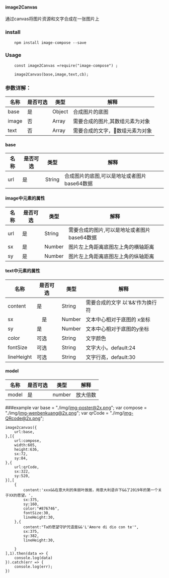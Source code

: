 #### image2Canvas

通过canvas将图片资源和文字合成在一张图片上

### install
        npm install image-compose --save

### Usage

        const image2Canvas =require("image-compose") ;

        image2Canvas(base,image,text,cb);

        
### 参数详解：

| 名称 | 是否可选 | 类型 | 解释 |
| ------| ------| ------| ----- |
| base | 是 | Object | 合成图片的底图 |
| image | 否 | Array | 需要合成的图片,其数组元素为对象 |
| text | 否 | Array | 需要合成的文字，数组元素为对象 |



#### base
| 名称 | 是否可选 | 类型 | 解释 |
| ------| ------| ------| ----- |
| url | 是 | String | 合成图片的底图,可以是地址或者图片base64数据 |



#### image中元素的属性

| 名称 | 是否可选 | 类型 | 解释 |
| ------| ------| ------| ----- |
| url | 是 | String | 需要合成的图片,可以是地址或者图片base64数据 |
| sx | 是 | Number | 图片左上角距离底图左上角的横轴距离 |
| sy | 是 | Number | 图片左上角距离底图左上角的纵轴距离 |


####  text中元素的属性
| 名称 | 是否可选 | 类型 | 解释 |
| ------| ------| ------| ----- |
| content | 是 | String | 需要合成的文字 以'&&'作为换行符 |
| sx | 　是 | Number |文本中心相对于底图的 x坐标 |
| sy | 是 | Number | 文本中心相对于底图的y坐标 |
| color | 可选 |String | 文字颜色|
| fontSize | 可选 | String | 文字大小。default:24 |
| lineHeight | 可选 | String | 文字行高，default:30 |


####  model 
| 名称 | 是否可选 | 类型 | 解释 |
| ------| ------| ------| ----- |
| model | 是 | number | 放大倍数 |






###example
    var base = "./img/img-poster@2x.png";
    var compose = "./img/img-wenbenkuang@2x.png";
    var qrCode = "./img/img-QRcode@2x.png";

    image2canvas({
        url:base,
    },[{
        url:compose,
        width:605,
        height:636,
        sx:72,
        sy:84,
    },{
        url:qrCode,
        sx:322,
        sy:520,
    }],[
        {
            content:'xxx&&在意大利的朱丽叶故居，用意大利语许下&&了2019年的第一个关于XX的愿望。',
            sx:375,
            sy:160,
            color:"#876746",
            fontSize:30,
            lineHeight:30,
        },{
            content:"Ta的愿望守护咒语是&&'L'Amore di dio con te'",
            sx:375,
            sy:382,
            lineHeight:30,

        }
    ],1).then(data => {
        console.log(data)
    }).catch(err => {
        console.log(err);
    })